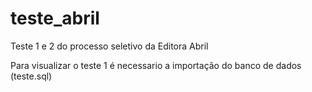 # teste_abril
Teste 1 e 2 do processo seletivo da Editora Abril

Para visualizar o teste 1 é necessario a importação do banco de dados (teste.sql)
